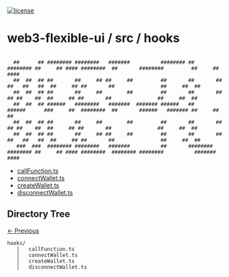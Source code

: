 
[![license](https://img.shields.io/github/license/jamesisaac/react-native-background-task.svg)](https://opensource.org/licenses/MIT)


# web3-flexible-ui / src / hooks

```

  ##      ## ######## ########   #######          ######## ##       ######## ##     ## #### ########  ##       ########         ##     ## #### 
  ##  ##  ## ##       ##     ## ##     ##         ##       ##       ##        ##   ##   ##  ##     ## ##       ##               ##     ##  ##  
  ##  ##  ## ##       ##     ##        ##         ##       ##       ##         ## ##    ##  ##     ## ##       ##               ##     ##  ##  
  ##  ##  ## ######   ########   #######  ####### ######   ##       ######      ###     ##  ########  ##       ######   ####### ##     ##  ##  
  ##  ##  ## ##       ##     ##        ##         ##       ##       ##         ## ##    ##  ##     ## ##       ##               ##     ##  ##  
  ##  ##  ## ##       ##     ## ##     ##         ##       ##       ##        ##   ##   ##  ##     ## ##       ##               ##     ##  ##  
   ###  ###  ######## ########   #######          ##       ######## ######## ##     ## #### ########  ######## ########          #######  #### 

```


 - [callFunction.ts](./callFunction.ts) - [connectWallet.ts](./connectWallet.ts) - [createWallet.ts](./createWallet.ts) - [disconnectWallet.ts](./disconnectWallet.ts)
## Directory Tree
[<- Previous](https://github.com/marc-aurele-besner/web3-flexible-ui)
```
hooks/
   │   callFunction.ts
   │   connectWallet.ts
   │   createWallet.ts
   │   disconnectWallet.ts
```
